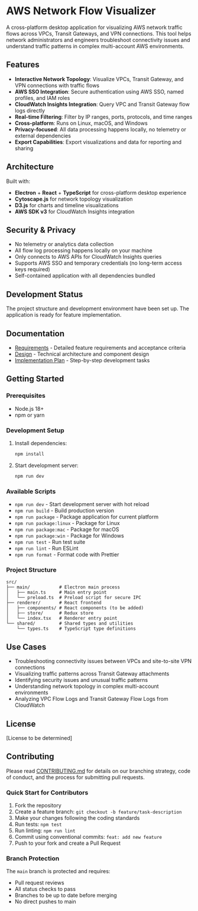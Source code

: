 # AWS Network Flow Visualizer

A cross-platform desktop application for visualizing AWS network traffic flows across VPCs, Transit Gateways, and VPN connections. This tool helps network administrators and engineers troubleshoot connectivity issues and understand traffic patterns in complex multi-account AWS environments.

## Features

- **Interactive Network Topology**: Visualize VPCs, Transit Gateway, and VPN connections with traffic flows
- **AWS SSO Integration**: Secure authentication using AWS SSO, named profiles, and IAM roles
- **CloudWatch Insights Integration**: Query VPC and Transit Gateway flow logs directly
- **Real-time Filtering**: Filter by IP ranges, ports, protocols, and time ranges
- **Cross-platform**: Runs on Linux, macOS, and Windows
- **Privacy-focused**: All data processing happens locally, no telemetry or external dependencies
- **Export Capabilities**: Export visualizations and data for reporting and sharing

## Architecture

Built with:

- **Electron** + **React** + **TypeScript** for cross-platform desktop experience
- **Cytoscape.js** for network topology visualization
- **D3.js** for charts and timeline visualizations
- **AWS SDK v3** for CloudWatch Insights integration

## Security & Privacy

- No telemetry or analytics data collection
- All flow log processing happens locally on your machine
- Only connects to AWS APIs for CloudWatch Insights queries
- Supports AWS SSO and temporary credentials (no long-term access keys required)
- Self-contained application with all dependencies bundled

## Development Status

The project structure and development environment have been set up. The application is ready for feature implementation.

## Documentation

- [Requirements](./.kiro/specs/aws-network-flow-visualizer/requirements.md) - Detailed feature requirements and acceptance criteria
- [Design](./.kiro/specs/aws-network-flow-visualizer/design.md) - Technical architecture and component design
- [Implementation Plan](./.kiro/specs/aws-network-flow-visualizer/tasks.md) - Step-by-step development tasks

## Getting Started

### Prerequisites

- Node.js 18+
- npm or yarn

### Development Setup

1. Install dependencies:

   ```bash
   npm install
   ```

2. Start development server:
   ```bash
   npm run dev
   ```

### Available Scripts

- `npm run dev` - Start development server with hot reload
- `npm run build` - Build production version
- `npm run package` - Package application for current platform
- `npm run package:linux` - Package for Linux
- `npm run package:mac` - Package for macOS
- `npm run package:win` - Package for Windows
- `npm run test` - Run test suite
- `npm run lint` - Run ESLint
- `npm run format` - Format code with Prettier

### Project Structure

```
src/
├── main/           # Electron main process
│   ├── main.ts     # Main entry point
│   └── preload.ts  # Preload script for secure IPC
├── renderer/       # React frontend
│   ├── components/ # React components (to be added)
│   ├── store/      # Redux store
│   └── index.tsx   # Renderer entry point
└── shared/         # Shared types and utilities
    └── types.ts    # TypeScript type definitions
```

## Use Cases

- Troubleshooting connectivity issues between VPCs and site-to-site VPN connections
- Visualizing traffic patterns across Transit Gateway attachments
- Identifying security issues and unusual traffic patterns
- Understanding network topology in complex multi-account environments
- Analyzing VPC Flow Logs and Transit Gateway Flow Logs from CloudWatch

## License

[License to be determined]

## Contributing

Please read [CONTRIBUTING.md](CONTRIBUTING.md) for details on our branching strategy, code of conduct, and the process for submitting pull requests.

### Quick Start for Contributors

1. Fork the repository
2. Create a feature branch: `git checkout -b feature/task-description`
3. Make your changes following the coding standards
4. Run tests: `npm test`
5. Run linting: `npm run lint`
6. Commit using conventional commits: `feat: add new feature`
7. Push to your fork and create a Pull Request

### Branch Protection

The `main` branch is protected and requires:

- Pull request reviews
- All status checks to pass
- Branches to be up to date before merging
- No direct pushes to main
